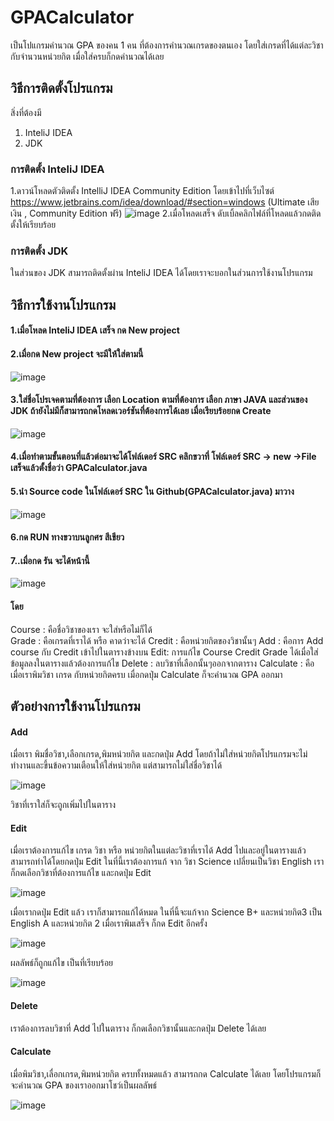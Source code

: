 # GPACalculator
เป็นโปแกรมคำนวณ GPA ของคน 1 คน ที่ต้องการคำนวณเกรดของตนเอง โดยใส่เกรดที่ได้แต่ละวิชากับจำนวนหน่วยกิต เมื่อใส่ครบก็กดคำนวณได้เลย
## วิธีการติดตั้งโปรแกรม 
สิ่งที่ต้องมี 
1. InteliJ IDEA
2. JDK


### การติดตั้ง InteliJ IDEA
1.ดาวน์โหลดตัวติดตั้ง IntelliJ IDEA Community Edition โดยเข้าไปที่เว็บไซต์
https://www.jetbrains.com/idea/download/#section=windows (Ultimate เสียเงิน , Community Edition ฟรี)
![image](https://user-images.githubusercontent.com/127968005/229813739-0d8bfa52-3a39-4197-b213-3a1ac4ab6120.png)
2.เมื่อโหลดเสร็จ ดับเบิ้ลคลิกไฟล์ที่โหลดแล้วกดติดตั้งให้เรียบร้อย

### การติดตั้ง JDK
ในส่วนของ JDK สามารถติดตั้งผ่าน InteliJ IDEA ได้โดยเราจะบอกในส่วนการใช้งานโปรแกรม


## วิธีการใช้งานโปรแกรม 
#### 1.เมื่อโหลด InteliJ IDEA เสร็จ กด New project
#### 2.เมื่อกด New project จะมีให้ใส่ตามนี้
![image](https://user-images.githubusercontent.com/127968005/229815643-f0428cdc-a1b5-4be5-a84b-358dd191559c.png)
#### 3.ใส่ชื่อโปรเจคตามที่ต้องการ เลือก Location ตามที่ต้องการ เลือก ภาษา JAVA และส่วนของ JDK ถ้ายังไม่มีก็สามารถกดโหลดเวอร์ชันที่ต้องการได้เลย เมื่อเรียบร้อยกด Create
![image](https://user-images.githubusercontent.com/127968005/229815999-9cfd83df-e449-4f9c-9a1d-f6cab8a64a7a.png)
#### 4.เมื่อทำตามขั้นตอนที่แล้วต่อมาจะได้โฟล์เดอร์ SRC คลิกขวาที่ โฟล์เดอร์ SRC -> new ->File เสร็จแล้วตั้งชื่อว่า GPACalculator.java
#### 5.นำ Source code ในโฟล์เดอร์ SRC ใน Github(GPACalculator.java) มาวาง
![image](https://user-images.githubusercontent.com/127968005/229816676-45c4e01c-761b-409e-995d-746e80f89ef8.png)
#### 6.กด RUN ทางขวาบนลูกศร สีเขียว
#### 7..เมื่อกด รัน จะได้หน้านี้
![image](https://user-images.githubusercontent.com/127968005/229816864-6557fd3a-14ef-4c9d-bab2-a279705f9a2e.png)



#### โดย 
Course : คือชื่อวิชาของเรา จะใส่หรือไม่ก็ได้          
Grade : คือเกรดที่เราได้ หรือ คาดว่าจะได้ 
Credit : คือหน่วยกิตของวิชานั้นๆ
Add : คือการ Add course กับ Credit เข้าไปในตารางข้างบน
Edit: การแก้ไข Course Credit Grade ได้เมื่อใส่ข้อมูลลงในตารางแล้วต้องการแก้ไข
Delete : ลบวิชาที่เลือกนั้นๆออกจากตาราง
Calculate : คือเมื่อเราพิมวิชา เกรด กับหน่วยกิตครบ เมื่อกดปุ่ม Calculate ก็จะคำนวณ GPA ออกมา


## ตัวอย่างการใช้งานโปรแกรม
#### Add
เมื่อเรา พิมชื่อวิชา,เลือกเกรด,พิมหน่วยกิต และกดปุ่ม Add โดยถ้าไม่ใส่หน่วยกิตโปรแกรมจะไม่ทำงานและขึ้นข้อความเตือนให้ใส่หน่วยกิต แต่สามารถไม่ใส่ชื่อวิชาได้



![image](https://user-images.githubusercontent.com/127968005/229818094-d1d9a1ef-b7d8-4601-8da6-be6e41948281.png)




วิชาที่เราใส่ก็จะถูกเพิ่มไปในตาราง


#### Edit
เมื่อเราต้องการแก้ไข เกรด วิชา หรือ หน่วยกิตในแต่ละวิชาที่เราได้ Add ไปและอยู่ในตารางแล้ว สามารถทำได้โดยกดปุ่ม Edit
ในที่นี้เราต้องการแก้ จาก วิชา Science เปลี่ยนเป็นวิชา English เราก็กดเลือกวิชาที่ต้องการแก้ไข และกดปุ่ม Edit



![image](https://user-images.githubusercontent.com/127968005/229818828-d13a8340-fbc5-4533-a50e-8b4ee6a7b5aa.png)



เมื่อเรากดปุ่ม Edit แล้ว เราก็สามารถแก้ได้หมด ในที่นี้จะแก้จาก Science B+ และหน่วยกิต3 เป็น English A และหน่วยกิต 2
เมื่อเราพิมเสร็จ ก็กด Edit อีกครั้ง



![image](https://user-images.githubusercontent.com/127968005/229819941-fe309714-9d1e-4c96-b2db-1c8f4a7d6880.png)




ผลลัพธ์ก็ถูกแก้ไข เป็นที่เรียบร้อย


![image](https://user-images.githubusercontent.com/127968005/229820175-5c5e8a69-04e0-49c0-847a-f62fe42a9774.png)


#### Delete
เราต้องการลบวิชาที่ Add ไปในตาราง ก็กดเลือกวิชานั้นและกดปุ่ม Delete ได้เลย


#### Calculate
เมื่อพิมวิชา,เลื่อกเกรด,พิมหน่วยกิต ครบทั้งหมดแล้ว สามารถกด Calculate ได้เลย โดยโปรแกรมก็จะคำนวณ GPA ของเราออกมาโชว์เป็นผลลัพธ์



![image](https://user-images.githubusercontent.com/127968005/229820962-3c00a4b3-c985-4168-ad83-71c753b69dee.png)









